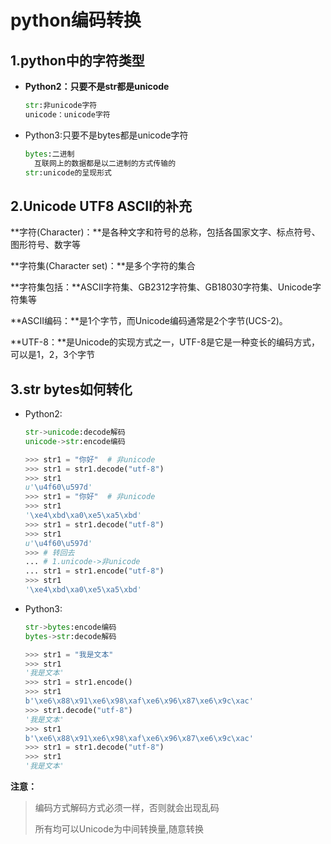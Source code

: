 # python编码转换

## 1.python中的字符类型

* **Python2：只要不是str都是unicode**

    ```python
    str:非unicode字符
    unicode：unicode字符
    ```

* Python3:只要不是bytes都是unicode字符

    ```python
    bytes:二进制
      互联网上的数据都是以二进制的方式传输的
    str:unicode的呈现形式
    ```

    

## 2.Unicode UTF8 ASCII的补充

**字符(Character)：**是各种文字和符号的总称，包括各国家文字、标点符号、图形符号、数字等

**字符集(Character set)：**是多个字符的集合

**字符集包括：**ASCII字符集、GB2312字符集、GB18030字符集、Unicode字符集等

**ASCII编码：**是1个字节，而Unicode编码通常是2个字节(UCS-2)。

**UTF-8：**是Unicode的实现方式之一，UTF-8是它是一种变长的编码方式，可以是1，2，3个字节



## 3.**str bytes如何转化**

* Python2:

    ```python
    str->unicode:decode解码
    unicode->str:encode编码
    ```

    ```python
    >>> str1 = "你好"  # 非unicode
    >>> str1 = str1.decode("utf-8")
    >>> str1
    u'\u4f60\u597d'
    >>> str1 = "你好"  # 非unicode
    >>> str1
    '\xe4\xbd\xa0\xe5\xa5\xbd'
    >>> str1 = str1.decode("utf-8")
    >>> str1
    u'\u4f60\u597d'
    >>> # 转回去
    ... # 1.unicode->非unicode
    ... str1 = str1.encode("utf-8")
    >>> str1
    '\xe4\xbd\xa0\xe5\xa5\xbd'
    
    ```

* Python3:

    ```python
    str->bytes:encode编码
    bytes->str:decode解码
    ```

    ```python
    >>> str1 = "我是文本"
    >>> str1
    '我是文本'
    >>> str1 = str1.encode()
    >>> str1
    b'\xe6\x88\x91\xe6\x98\xaf\xe6\x96\x87\xe6\x9c\xac'
    >>> str1.decode("utf-8")
    '我是文本'
    >>> str1
    b'\xe6\x88\x91\xe6\x98\xaf\xe6\x96\x87\xe6\x9c\xac'
    >>> str1 = str1.decode("utf-8")
    >>> str1
    '我是文本'
    ```

**注意：**

> 编码方式解码方式必须一样，否则就会出现乱码
>
> 所有均可以Unicode为中间转换量,随意转换